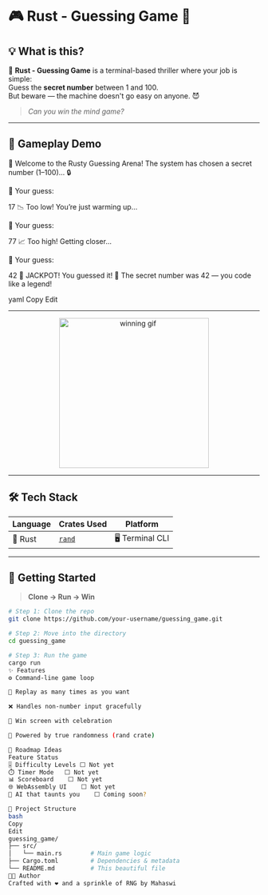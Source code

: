 # 🎮 Rust - Guessing Game 🎯

## 💡 What is this?

🎲 **Rust - Guessing Game** is a terminal-based thriller where your job is simple:  
Guess the **secret number** between 1 and 100.  
But beware — the machine doesn't go easy on anyone. 😈

> *Can you win the mind game?*

---

## 🧠 Gameplay Demo

🎯 Welcome to the Rusty Guessing Arena!
The system has chosen a secret number (1–100)... 🔒

🔢 Your guess:

17
📉 Too low! You’re just warming up...

🔢 Your guess:

77
📈 Too high! Getting closer...

🔢 Your guess:

42
🎉 JACKPOT! You guessed it!
🎊 The secret number was 42 — you code like a legend!

yaml
Copy
Edit

---

<p align="center">
  <img src="https://media.giphy.com/media/j5QcmXoFWl7iM/giphy.gif" width="300" alt="winning gif" />
</p>

---

## 🛠 Tech Stack

| Language | Crates Used | Platform |
|----------|-------------|----------|
| 🦀 Rust | [`rand`](https://crates.io/crates/rand) | 🖥️ Terminal CLI |

---

## 🚀 Getting Started

> **Clone → Run → Win**

```bash
# Step 1: Clone the repo
git clone https://github.com/your-username/guessing_game.git

# Step 2: Move into the directory
cd guessing_game

# Step 3: Run the game
cargo run
✨ Features
⚙️ Command-line game loop

🔁 Replay as many times as you want

❌ Handles non-number input gracefully

🎉 Win screen with celebration

🎲 Powered by true randomness (rand crate)

🌈 Roadmap Ideas
Feature	Status
🎚 Difficulty Levels	⬜ Not yet
⏱️ Timer Mode	⬜ Not yet
📊 Scoreboard	⬜ Not yet
🌐 WebAssembly UI	⬜ Not yet
🤖 AI that taunts you	⬜ Coming soon?

📁 Project Structure
bash
Copy
Edit
guessing_game/
├── src/
│   └── main.rs        # Main game logic
├── Cargo.toml         # Dependencies & metadata
└── README.md          # This beautiful file
👨‍💻 Author
Crafted with ❤️ and a sprinkle of RNG by Mahaswi
